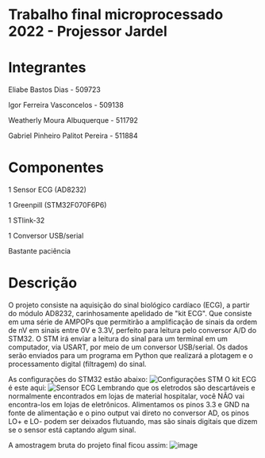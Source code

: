 # Trabalho final microprocessado 2022 - Projessor Jardel

# Integrantes

Eliabe Bastos Dias - 509723

Igor Ferreira Vasconcelos - 509138

Weatherly Moura Albuquerque - 511792 

Gabriel Pinheiro Palitot Pereira - 511884

# Componentes

1 Sensor ECG (AD8232)

1 Greenpill (STM32F070F6P6) 

1 STlink-32

1 Conversor USB/serial

Bastante paciência

# Descrição

  O projeto consiste na aquisição do sinal biológico cardíaco (ECG), a partir do módulo AD8232, carinhosamente apelidado de "kit ECG". Que consiste em uma série de AMPOPs que permitirão a amplificação de sinais da ordem de nV em sinais entre 0V e 3.3V, perfeito para leitura pelo conversor A/D do STM32.
  O STM irá enviar a leitura do sinal para um terminal em um computador, via USART, por meio de um conversor USB/serial. Os dados serão enviados para um programa em Python que realizará a plotagem e o processamento digital (filtragem) do sinal.

  As configurações do STM32 estão abaixo:
![Configurações STM](https://user-images.githubusercontent.com/105894035/207976082-94a1b0ba-77ae-499d-bbbc-6462a636d375.png)
O kit ECG é este aqui:
![Sensor ECG](https://user-images.githubusercontent.com/105894035/208175327-99f4915a-cbb7-4c3c-bcd3-fa93bc298f33.jpg)
  Lembrando que os eletrodos são descartáveis e normalmente encontrados em lojas de material hospitalar, você NÃO vai encontra-los em lojas de eletrônicos.
  Alimentamos os pinos 3.3 e GND na fonte de alimentação e o pino output vai direto no conversor AD, os pinos LO+ e LO- podem ser deixados flutuando, mas são sinais digitais que dizem se o sensor está captando algum sinal.

A amostragem bruta do projeto final ficou assim:
![image](https://user-images.githubusercontent.com/105894035/207976850-d7cf4977-ae5b-443b-99fd-41793344f5ed.png)


